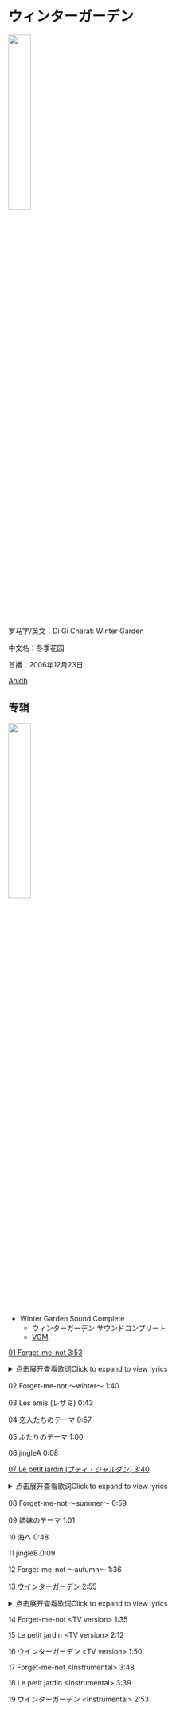 # ウィンターガーデン

<img src="/Anime-LRCS/img/ウィンターガーデン/11422.jpg" width="30%" height="30%" />

罗马字/英文：Di Gi Charat: Winter Garden

中文名：冬季花园

首播：2006年12月23日

[Anidb](https://anidb.net/anime/4797)

## 专辑

<img src="/Anime-LRCS/img/ウィンターガーデン/Cover.jpg" width="30%" height="30%" />

* Winter Garden Sound Complete
  * ウィンターガーデン サウンドコンプリート
  * [VGM](https://vgmdb.net/album/36668)

[01 Forget-me-not 3:53](https://github.com/Little-Data/Anime-LRCS/blob/main/2012/ウィンターガーデン/01%20Forget-me-not.lrc)

<details><summary>点击展开查看歌词Click to expand to view lyrics</summary>

[01 Forget-me-not 3:53](https://cdn.jsdelivr.net/gh/Little-Data/Anime-LRCS@main/2012/ウィンターガーデン/01%20Forget-me-not.lrc ':include :type=code')

</details>

02 Forget-me-not ～winter～ 1:40

03 Les amis (レザミ) 0:43

04 恋人たちのテーマ 0:57

05 ふたりのテーマ 1:00

06 jingleA 0:08

[07 Le petit jardin (プティ・ジャルダン) 3:40](https://github.com/Little-Data/Anime-LRCS/blob/main/2012/ウィンターガーデン/07%20Le%20petit%20jardin.lrc)

<details><summary>点击展开查看歌词Click to expand to view lyrics</summary>

[07 Le petit jardin (プティ・ジャルダン) 3:40](https://cdn.jsdelivr.net/gh/Little-Data/Anime-LRCS@main/2012/ウィンターガーデン/07%20Le%20petit%20jardin.lrc ':include :type=code')

</details>

08 Forget-me-not ～summer～ 0:59

09 姉妹のテーマ 1:01

10 海へ 0:48

11 jingleB 0:09

12 Forget-me-not ～autumn～ 1:36

[13 ウインターガーデン 2:55](https://github.com/Little-Data/Anime-LRCS/blob/main/2012/ウィンターガーデン/13%20ウインターガーデン.lrc)

<details><summary>点击展开查看歌词Click to expand to view lyrics</summary>

[13 ウインターガーデン 2:55](https://cdn.jsdelivr.net/gh/Little-Data/Anime-LRCS@main/2012/ウィンターガーデン/13%20ウインターガーデン.lrc ':include :type=code')

</details>

14 Forget-me-not \<TV version> 1:35

15 Le petit jardin \<TV version> 2:12

16 ウインターガーデン \<TV version> 1:50

17 Forget-me-not \<Instrumental> 3:48

18 Le petit jardin \<Instrumental> 3:39

19 ウインターガーデン \<Instrumental> 2:53


